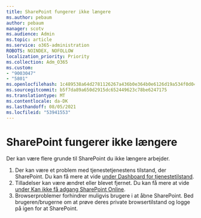 ```yaml
---
title: SharePoint fungerer ikke længere
ms.author: pebaum
author: pebaum
manager: scotv
ms.audience: Admin
ms.topic: article
ms.service: o365-administration
ROBOTS: NOINDEX, NOFOLLOW
localization_priority: Priority
ms.collection: Adm_O365
ms.custom:
- "9003047"
- "5801"
ms.openlocfilehash: 1c489538a64d2781126267a436b0e364b0e6126d19a534f0d04c69d5a3ec341f
ms.sourcegitcommit: b5f7da89a650d2915dc652449623c78be6247175
ms.translationtype: MT
ms.contentlocale: da-DK
ms.lasthandoff: 08/05/2021
ms.locfileid: "53941553"
---
```

# <a name="sharepoint-is-no-longer-working"></a>SharePoint fungerer ikke længere

Der kan være flere grunde til SharePoint du ikke længere arbejder.

1. Der kan være et problem med tjenestetjenestens tilstand, der SharePoint. Du kan få mere at vide [under Dashboard for tjenestetilstand](https://admin.microsoft.com/AdminPortal/Home#/servicehealth).
2. Tilladelser kan være ændret eller blevet fjernet. Du kan få mere at vide [under Kan ikke få adgang SharePoint Online](https://docs.microsoft.com/sharepoint/troubleshoot/sharing-and-permissions/sharepoint-online-inaccessible).
3. Browserproblemer forhindrer muligvis brugere i at åbne SharePoint. Bed brugeren/brugerne om at prøve deres private browsertilstand og logge på igen for at SharePoint.